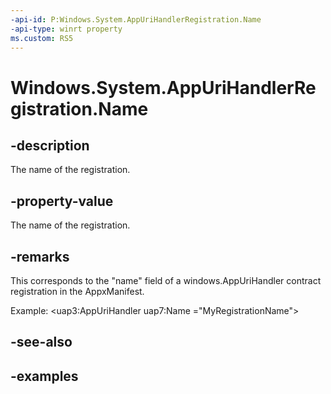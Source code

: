 ```yaml
---
-api-id: P:Windows.System.AppUriHandlerRegistration.Name
-api-type: winrt property
ms.custom: RS5
---
```


<!-- Property syntax.
public string Name { get; }
-->

# Windows.System.AppUriHandlerRegistration.Name

## -description
The name of the registration.

## -property-value
The name of the registration.

## -remarks
This corresponds to the "name" field of a windows.AppUriHandler contract registration in the AppxManifest.

Example:
<uap3:AppUriHandler uap7:Name ="MyRegistrationName">

## -see-also

## -examples


